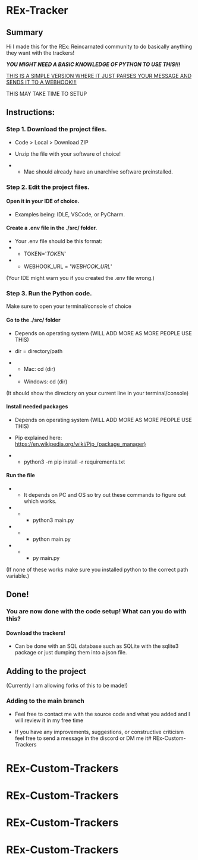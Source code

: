 # REx-Tracker

## Summary
Hi I made this for the REx: Reincarnated community to do basically anything they want with the trackers!

***YOU MIGHT NEED A BASIC KNOWLEDGE OF PYTHON TO USE THIS!!!***

<ins>THIS IS A SIMPLE VERSION WHERE IT JUST PARSES YOUR MESSAGE AND SENDS IT TO A WEBHOOK!!!<ins>

THIS MAY TAKE TIME TO SETUP

## Instructions:

### Step 1. Download the project files.

- Code > Local > Download ZIP

- Unzip the file with your software of choice!

- - Mac should already have an unarchive software preinstalled.



### Step 2. Edit the project files.

#### Open it in your IDE of choice.

-  Examples being: IDLE, VSCode, or PyCharm.

#### Create a .env file in the ./**src**/ folder.
- Your .env file should be this format:
- - TOKEN='*TOKEN*'
- - WEBHOOK_URL = '*WEBHOOK_URL*'

(Your IDE might warn you if you created the .env file wrong.)


### Step 3. Run the Python code.
Make sure to open your terminal/console of choice

#### Go to the ./**src**/ folder 
- Depends on operating system (WILL ADD MORE AS MORE PEOPLE USE THIS)
- dir = directory/path

- - Mac: cd (dir)
- - Windows: cd (dir)

(It should show the directory on your current line in your terminal/console)

#### Install needed packages
- Depends on operating system (WILL ADD MORE AS MORE PEOPLE USE THIS)
- Pip explained here: https://en.wikipedia.org/wiki/Pip_(package_manager)

- - python3 -m pip install -r requirements.txt

####  Run the file
- - It depends on PC and OS so try out these commands to figure out which works.

- - - python3 main.py
- - - python main.py
- - - py main.py

(If none of these works make sure you installed python to the correct path variable.)


## Done!

### You are now done with the code setup! What can you do with this?

#### Download the trackers!
- Can be done with an SQL database such as SQLite with the sqlite3 package or just dumping them into a json file.

## Adding to the project

(Currently I am allowing forks of this to be made!)

### Adding to the main branch
- Feel free to contact me with the source code and what you added and I will review it in my free time

- If you have any improvements, suggestions, or constructive criticism feel free to send a message in the discord or DM me it# REx-Custom-Trackers
# REx-Custom-Trackers
# REx-Custom-Trackers
# REx-Custom-Trackers
# REx-Custom-Trackers
